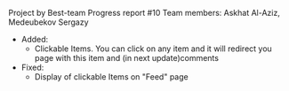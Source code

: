 Project by Best-team 
Progress report #10
Team members: Askhat Al-Aziz, Medeubekov Sergazy

 - Added:
   - Clickable Items. You can click on any item and it will redirect you page with this item and (in next update)comments
 - Fixed:
   - Display of clickable Items on "Feed" page
